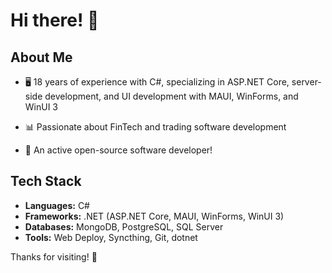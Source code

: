 # Hi there! 👋

## About Me

- 🖥️ 18 years of experience with C#, specializing in ASP.NET Core, server-side development, and UI development with MAUI, WinForms, and WinUI 3

- 📊 Passionate about FinTech and trading software development

- 🚀 An active open-source software developer!

## Tech Stack

- **Languages:** C#
- **Frameworks:** .NET (ASP.NET Core, MAUI, WinForms, WinUI 3)
- **Databases:** MongoDB, PostgreSQL, SQL Server
- **Tools:** Web Deploy, Syncthing, Git, dotnet

Thanks for visiting! 🚀
